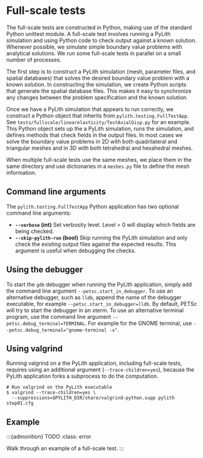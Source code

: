 # Full-scale tests

The full-scale tests are constructed in Python, making use of the standard Python unittest module.
A full-scale test involves running a PyLith simulation and using Python code to check output against a known solution.
Whenever possible, we simulate simple boundary value problems with analytical solutions.
We run some full-scale tests in parallel on a small number of processes.

The first step is to construct a PyLith simulation (mesh, parameter files, and spatial databases) that solves the desired boundary value problem with a known solution.
In constructing the simulation, we create Python scripts that generate the spatial database files.
This makes it easy to synchronize any changes between the problem specification and the known solution.

Once we have a PyLith simulation that appears to run correctly, we construct a Python object that inherits from `pylith.testing.FullTestApp`.
See `tests/fullscale/linearelasticity/TestAxialDisp.py` for an example.
This Python object sets up the a PyLith simulation, runs the simulation, and defines methods that check fields in the output files.
In most cases we solve the boundary value problems in 2D with both quadrilateral and triangular meshes and in 3D with both tetrahedral and hexahedral meshes.

When multiple full-scale tests use the same meshes, we place them in the same directory and use dictionaries in a `meshes.py` file to define the mesh information.

## Command line arguments

The `pylith.testing.FullTestApp` Python application has two optional command line arguments:

* **`--verbose` (int)** Set verbosity level. Level > 0 will display which fields are being checked.
* **`--skip-pylith-run` (bool)** Skip running the PyLith simulation and only check the existing output files against the expected results. This argument is useful when debugging the checks.


## Using the debugger

To start the `gdb` debugger when running the PyLith application, simply add the command line argument `--petsc.start_in_debugger`.
To use an alternative debugger, such as `lldb`, append the name of the debugger executable, for example `--petsc.start_in_debugger=lldb`.
By default, PETSc will try to start the debugger in an xterm.
To use an alternative terminal program, use the command line argument `--petsc.debug_terminal=TERMINAL`.
For example for the GNOME terminal, use `--petsc.debug_terminal="gnome-terminal -x"`.

## Using valgrind

Running valgrind on a the PyLith application, including full-scale tests, requires using an additional argument (`--trace-children=yes`), because the PyLith application forks a subprocess to do the computation.

```{code-block} console
# Run valgrind on the PyLith executable
$ valgrind --trace-children=yes \
  --suppressions=$PYLITH_DIR/share/valgrind-python.supp pylith step01.cfg
```

## Example

:::{admonition} TODO
:class: error

Walk through an example of a full-scale test.
:::

